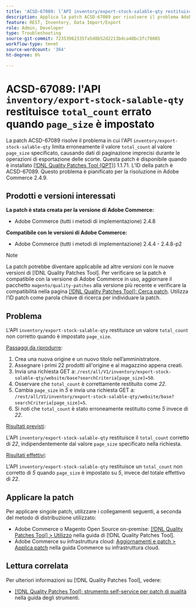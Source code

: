 ```yaml
---
title: 'ACSD-67089: l’API inventory/export-stock-salable-qty restituisce total_count errato quando viene impostato page_size'
description: Applica la patch ACSD-67089 per risolvere il problema Adobe Commerce per cui l’API "inventory/export-stock-salable-qty" limita erroneamente il valore "total_count" alla "page_size" specificata, generando dati di paginazione imprecisi durante le operazioni di esportazione delle scorte.
feature: REST, Inventory, Data Import/Export
role: Admin, Developer
type: Troubleshooting
source-git-commit: 72353962335fa5d8b52d2213bdca40bc3fc78085
workflow-type: tm+mt
source-wordcount: '364'
ht-degree: 0%

---
```


# ACSD-67089: l&#39;API `inventory/export-stock-salable-qty` restituisce `total_count` errato quando `page_size` è impostato

La patch ACSD-67089 risolve il problema in cui l&#39;API `inventory/export-stock-salable-qty` limita erroneamente il valore `total_count` al valore `page_size` specificato, causando dati di paginazione imprecisi durante le operazioni di esportazione delle scorte. Questa patch è disponibile quando è installato [[!DNL Quality Patches Tool (QPT)]](/help/tools/quality-patches-tool/quality-patches-tool-to-self-serve-quality-patches.md) 1.1.71. L’ID della patch è ACSD-67089. Questo problema è pianificato per la risoluzione in Adobe Commerce 2.4.9.

## Prodotti e versioni interessati

**La patch è stata creata per la versione di Adobe Commerce:**

* Adobe Commerce (tutti i metodi di implementazione) 2.4.8

**Compatibile con le versioni di Adobe Commerce:**

* Adobe Commerce (tutti i metodi di implementazione) 2.4.4 - 2.4.8-p2

>[!NOTE]
>
>La patch potrebbe diventare applicabile ad altre versioni con le nuove versioni di [!DNL Quality Patches Tool]. Per verificare se la patch è compatibile con la versione di Adobe Commerce in uso, aggiornare il pacchetto `magento/quality-patches` alla versione più recente e verificare la compatibilità nella pagina [[!DNL Quality Patches Tool]: Cerca patch](https://experienceleague.adobe.com/tools/commerce-quality-patches/index.html). Utilizza l’ID patch come parola chiave di ricerca per individuare la patch.

## Problema

L&#39;API `inventory/export-stock-salable-qty` restituisce un valore `total_count` non corretto quando è impostato `page_size`.

<u>Passaggi da riprodurre</u>:

1. Crea una nuova origine e un nuovo titolo nell’amministratore.
1. Assegnare i primi 22 prodotti all&#39;origine e al magazzino appena creati.
1. Invia una richiesta GET a:
   `/rest/all/V1/inventory/export-stock-salable-qty/website/base?searchCriteria[page_size]=50`.
1. Osservare che `total_count` è correttamente restituito come *22*.
1. Cambia `page_size` in *5* e invia una richiesta GET a:
   `/rest/all/V1/inventory/export-stock-salable-qty/website/base?searchCriteria[page_size]=5`.
1. Si noti che `total_count` è stato erroneamente restituito come *5* invece di *22*.

<u>Risultati previsti</u>:

L&#39;API `inventory/export-stock-salable-qty` restituisce il `total_count` corretto di *22*, indipendentemente dal valore `page_size` specificato nella richiesta.

<u>Risultati effettivi</u>:

L&#39;API `inventory/export-stock-salable-qty` restituisce un `total_count` non corretto di *5* quando `page_size` è impostato su *5*, invece del totale effettivo di *22*.

## Applicare la patch

Per applicare singole patch, utilizzare i collegamenti seguenti, a seconda del metodo di distribuzione utilizzato:

* Adobe Commerce o Magento Open Source on-premise: [[!DNL Quality Patches Tool] > Utilizzo](/help/tools/quality-patches-tool/usage.md) nella guida di [!DNL Quality Patches Tool].
* Adobe Commerce su infrastruttura cloud: [Aggiornamenti e patch > Applica patch](https://experienceleague.adobe.com/docs/commerce-cloud-service/user-guide/develop/upgrade/apply-patches.html) nella guida Commerce su infrastruttura cloud.

## Lettura correlata

Per ulteriori informazioni su [!DNL Quality Patches Tool], vedere:

* [[!DNL Quality Patches Tool]: strumento self-service per patch di qualità](/help/tools/quality-patches-tool/quality-patches-tool-to-self-serve-quality-patches.md) nella guida degli strumenti.
